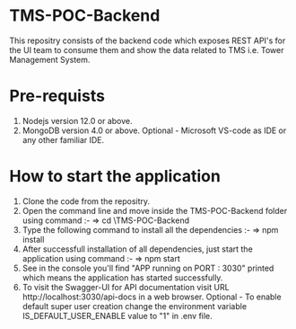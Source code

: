 # TMS-POC-Backend
This repositry consists of the backend code which exposes REST API's for the UI team to consume them and show the data related to TMS i.e. Tower Management System.

# Pre-requists
1) Nodejs version 12.0 or above.
2) MongoDB version 4.0 or above.
Optional - Microsoft VS-code as IDE or any other familiar IDE.

# How to start the application
1) Clone the code from the repositry.
2) Open the command line and move inside the TMS-POC-Backend folder using command :-
    => cd \TMS-POC-Backend
3) Type the following command to install all the dependencies :-
    => npm install
4) After successfull installation of all dependencies, just start the application using command :-
    => npm start
5) See in the console you'll find "APP running on PORT : 3030" printed which means the application has started successfully.
6) To visit the Swagger-UI for API documentation visit URL http://localhost:3030/api-docs in a web browser.
Optional - To enable default super user creation change the environment variable IS_DEFAULT_USER_ENABLE value to "1" in .env file.
